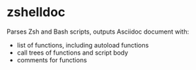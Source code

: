# zshelldoc

Parses Zsh and Bash scripts, outputs Asciidoc document with:
- list of functions, including autoload functions
- call trees of functions and script body
- comments for functions
